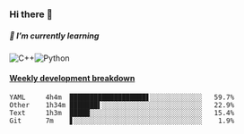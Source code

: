 ### Hi there 👋

##### 🌱 I’m currently learning

![C++](https://img.shields.io/badge/-C++-00599C?style=flat-square&logo=c)![Python](https://img.shields.io/badge/-Python-black?style=flat-square&logo=Python)


<!-- waka-box start -->
#### <a href="https://gist.github.com/bf274261b4c8553e17fc709dfc3cfa97" target="_blank">Weekly development breakdown</a>
```text
YAML   	 4h4m  ███████████████████▋░░░░░░░░░░░░░   59.7% 
Other  	 1h34m ███████▌░░░░░░░░░░░░░░░░░░░░░░░░░   22.9% 
Text   	 1h3m  █████░░░░░░░░░░░░░░░░░░░░░░░░░░░░   15.4% 
Git    	 7m    ▋░░░░░░░░░░░░░░░░░░░░░░░░░░░░░░░░    1.9% 
```
<!-- Powered by https://github.com/YouEclipse/waka-box-go . -->
<!-- waka-box end -->



<!--
**KomoreKalu/KomoreKalu** is a ✨ _special_ ✨ repository because its `README.md` (this file) appears on your GitHub profile.

Here are some ideas to get you started:

- 🔭 I’m currently working on ...
- 🌱 I’m currently learning ...
- 👯 I’m looking to collaborate on ...
- 🤔 I’m looking for help with ...
- 💬 Ask me about ...
- 📫 How to reach me: ...
- 😄 Pronouns: ...
- ⚡ Fun fact: ...
-->
